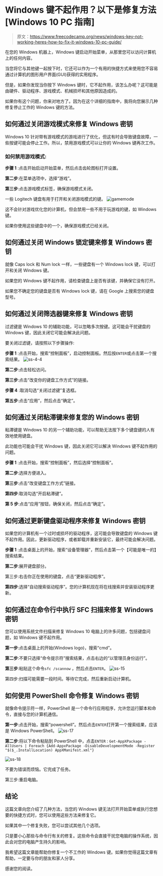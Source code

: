 # Windows 键不起作用？以下是修复方法[Windows 10 PC 指南]

> 原文：<https://www.freecodecamp.org/news/windows-key-not-working-heres-how-to-fix-it-windows-10-pc-guide/>

在您的 Windows 机器上，Windows 键启动开始菜单，从那里您可以访问计算机上的任何内容。

当您将它与其他键一起按下时，它还可以作为一个有用的快捷方式来使用您不容易通过计算机的图形用户界面(GUI)获得的实用程序。

但是，如果你发现当你按下 Windows 键时，它不起作用，该怎么办呢？这可能是由硬件、驱动程序、游戏模式、机械损坏和其他原因造成的。

如果你有这个问题，你来对地方了。因为在这个详细的指南中，我将向您展示几种修复停止工作的 Windows 键的方法。

## 如何通过关闭游戏模式来修复 Windows 密钥

Windows 10 针对带有游戏模式的游戏进行了优化，但这有时会导致键盘故障，一些按键可能会停止工作。所以，禁用游戏模式可以让你的 Windows 键再次工作。

### 如何禁用游戏模式:

**步骤 1** :点击开始启动开始菜单，然后点击齿轮图标打开设置。


**第二步**:在菜单选项中，选择“游戏”。


**第三步**:点击游戏模式标签，确保游戏模式关闭。


一些 Logitech 键盘有用于打开和关闭游戏模式的键。
![gamemode](img/327de95ae669657e3393287bab785ef4.png)

这不会针对游戏优化您的计算机，但会禁用一些不用于玩游戏的键，如 Windows 键。

如果你使用这些键盘中的一个，确保游戏模式已经关闭。

## 如何通过关闭 Windows 锁定键来修复 Windows 密钥

就像 Caps lock 和 Num lock 一样，一些键盘有一个 Windows lock 键，可以打开和关闭 Windows 键。

如果您的 Windows 键不起作用，请检查键盘上是否有该键，并确保它没有打开。

如果您不确定您的键盘是否有 Windows lock 键，请在 Google 上搜索您的键盘型号。

## 如何通过关闭筛选器键来修复 Windows 密钥

过滤键是 Windows 10 的辅助功能，可以忽略多次按键。这可能会干扰键盘的 Windows 键，因此关闭它可能会解决此问题。

要关闭过滤键，请按照以下步骤操作:

**步骤 1** :点击开始，搜索“控制面板”，启动控制面板。然后按`ENTER`或点击第一个搜索结果。
![ss-4-4](img/31b8997ecc160221c55e914b9efbe4e7.png)

**第二步**:点击轻松访问。


**第三步**:点击“改变你的键盘工作方式”的链接。


**步骤 4** :取消勾选“关闭过滤键”复选框。

**第五步**:点击“应用”，然后点击“确定”。


## 如何通过关闭粘滞键来修复您的 Windows 密钥

粘滞键是 Windows 10 的另一个辅助功能，可以帮助无法按下多个键盘键的人有效地使用键盘。

此功能也可能会干扰 Windows 键，因此关闭它可以解决 Windows 键不起作用的问题。

**步骤 1** :点击开始，搜索“控制面板”，然后选择“控制面板”。


**第二步**:选择方便进入。


**第三步**:点击“改变键盘工作方式”链接。


**第四步**:取消勾选“开启粘滞键”。

**第 5 步**:点击“应用”按钮，确保关闭，然后点击“确定”。


## 如何通过更新键盘驱动程序来修复 Windows 密钥

如果您的计算机有一个过时或损坏的驱动程序，这可能会导致键盘的 Windows 键不起作用。因此，更新驱动程序，或者卸载并重新安装它，最终可能会解决问题。

**步骤 1** :点击桌面上的开始，搜索“设备管理器”，然后点击第一个【可能是唯一的】搜索结果。


**第二步**:展开键盘部分。


第三步:右击你正在使用的键盘，点击“更新驱动程序”。


**第四步**:选择“自动搜索驱动程序”。您的计算机现在将在线搜索并安装驱动程序更新。


## 如何通过在命令行中执行 SFC 扫描来修复 Windows 密钥

您可以使用系统文件扫描来修复 Windows 10 电脑上的许多问题，包括键盘问题，如 Windows 键不起作用。

**第一步**:点击桌面上的开始(Windows logo)，搜索“cmd”。

**第二步**:不要只选择“命令提示符”搜索结果，点击右边的“以管理员身份运行”。


**第三步**:粘贴这个命令`sfc /scannow` ，然后点击`ENTER`。
![ss-15](img/321c8755bea038bc9dafb7f7107dd455.png)

第四步:扫描可能需要一段时间。等待它完成，然后重新启动计算机。


## 如何使用 PowerShell 命令修复 Windows 密钥

就像命令提示符一样，PowerShell 是一个命令行应用程序，允许您运行脚本和命令，直接与您的计算机通信。

**第一步**:点击开始，搜索“powershell”。然后点击`ENTER`打开第一个搜索结果，应该是 Windows PowerShell。
![ss-17](img/5f2fa43d6ee51032c8949aa642cfe4d5.png)

**第二步**:将以下命令粘贴到 PowerShell 中，点击`ENTER` : `Get-AppXPackage -AllUsers | Foreach {Add-AppxPackage -DisableDevelopmentMode -Register "$($_.InstallLocation) AppXManifest.xml"}`

![ss-18](img/3a2fd6ebbcc92fdebd851a98f247cbd9.png)

不要为错误而烦恼。它完成了任务。

第三步:重启电脑。

## 结论

这篇文章向您介绍了几种方法，当您的 Windows 键无法打开开始菜单或执行您想要的快捷方式时，您可以使用这些方法来修复它。

如果其中一个修复失败，您可以尝试其他几个选项。

只是要小心那些与命令行有关的修复。这些命令会直接干扰您电脑的操作系统，因此会对您的电脑产生持久的影响。

我希望这篇文章能帮助你修复一个不工作的 Windows 键。如果你觉得这篇文章有帮助，一定要与你的朋友和家人分享。

感谢您的阅读。